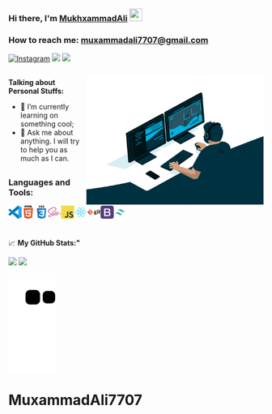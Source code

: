 ### Hi there, I'm <a href="http://my-portfolio-maket.netlify.app/" target="_blank">MukhxammadAli</a> <img src="https://media.giphy.com/media/hvRJCLFzcasrR4ia7z/giphy.gif" width="25px" height="25px">

### How to reach me: <a href="muxammadali7707@gmail.com">muxammadali7707@gmail.com</a>

<a href="https://instagram.com/01muhammadsodiq?igshid=YmMyMTA2M2Y=" target="_blank"><img src="https://img.shields.io/badge/Instagram-%23E4405F.svg?&style=flat-square&logo=instagram&logoColor=white" alt="Instagram"></a> 
<a href="https://t.me/mukhammadsodiq01" target="_blank"><img src="https://img.shields.io/badge/Telegram-%231877F2.svg?&style=flat-square&logo=telegram&logoColor=white%22%20alt=%22Telegram"></a>
<a href="https://www.linkedin.com/in/mukhammadsodiq-koziyev-3b0a06241/" target="_blank"><img src="https://img.shields.io/badge/LinkedIn-%231877F2.svg?&style=flat-square&logo=LinkedIn&logoColor=white%22%20alt=%22LinkedIn"></a>


## 
<img align="right" alt="GIF" src="developer.gif" width="350" height="250"/>

**Talking about Personal Stuffs:**

- 🔭 I’m currently learning on something cool;
- 💬 Ask me about anything. I will try to help you as much as I can.

##

### Languages and Tools:
<img align="left" alt="Visual Studio Code" width="26px" src="https://raw.githubusercontent.com/github/explore/80688e429a7d4ef2fca1e82350fe8e3517d3494d/topics/visual-studio-code/visual-studio-code.png" />
<img align="left" alt="HTML5" width="26px" src="https://raw.githubusercontent.com/github/explore/80688e429a7d4ef2fca1e82350fe8e3517d3494d/topics/html/html.png" />
<img align="left" alt="CSS3" width="26px" src="https://raw.githubusercontent.com/github/explore/80688e429a7d4ef2fca1e82350fe8e3517d3494d/topics/css/css.png" />
<img align="left" alt="Sass" width="26px" src="https://raw.githubusercontent.com/github/explore/80688e429a7d4ef2fca1e82350fe8e3517d3494d/topics/sass/sass.png" />
<img align="left" alt="JavaScript" width="26px" src="https://raw.githubusercontent.com/github/explore/80688e429a7d4ef2fca1e82350fe8e3517d3494d/topics/javascript/javascript.png" />
<img align="left" alt="HTML5" width="26px" src="https://raw.githubusercontent.com/github/explore/80688e429a7d4ef2fca1e82350fe8e3517d3494d/topics/react/react.png" />
<img align="left" alt="Git" width="26px" src="https://raw.githubusercontent.com/github/explore/80688e429a7d4ef2fca1e82350fe8e3517d3494d/topics/git/git.png" />
<img align="left" alt="HTML5" width="26px" src="https://raw.githubusercontent.com/github/explore/80688e429a7d4ef2fca1e82350fe8e3517d3494d/topics/bootstrap/bootstrap.png" />
<img align="left" alt="HTML5" width="26px" src="https://raw.githubusercontent.com/github/explore/80688e429a7d4ef2fca1e82350fe8e3517d3494d/topics/tailwind/tailwind.png" />
<br>
<br>

##

📈 **My GitHub Stats:"**

<div display="flex">
  <p>
    <img width="55%" align="top" src="https://github-readme-stats.vercel.app/api?username=Rashidov01&show_icons=true&hide_border=true&&count_private=true&include_all_commits=true&theme=github_dark" />
    <img width="40%" align="top" src="https://github-readme-stats.vercel.app/api/top-langs/?username=Rashidov01&exclude_repo=KNN-Image-Classification&show_icons=true&hide_border=true&layout=compact&langs_count=8&theme=github_dark"/>
  </p>
</div>

![Snake animation](https://github.com/Rashidov01/Rashidov01/blob/output/github-contribution-grid-snake.svg)


# MuxammadAli7707

